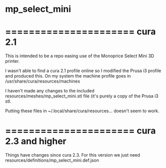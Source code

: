 # mp_select_mini
======================
cura 2.1
======================
This is intended to be a repo easing use of the Monoprice Select Mini 3D printer.

I wasn't able to find a cura 2.1 profile online so I modified the Prusa i3 profile and produced this. 
On my system the machine profile goes in /usr/share/cura/resources/machines

I haven't made any changes to the included resources/meshes/mp_select_mini.stl file (it's purely a copy of the Prusa i3 stl.

Putting these files in ~/.local/share/cura/resources... doesn't seem to work.


======================
cura 2.3 and higher
======================
Things have changes since cura 2.3. For this version we just need resources/definitions/mp_select_mini.def.json
